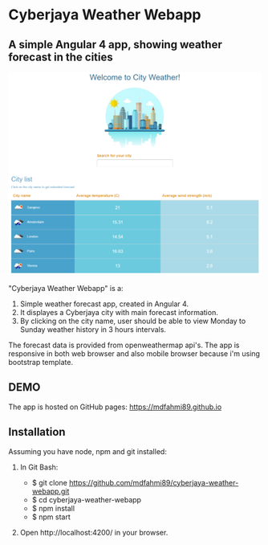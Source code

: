 # Cyberjaya Weather Webapp

## A simple Angular 4 app, showing weather forecast in the cities

![Alt text](assets/img/appPrintScreen.png?raw=true "App Printscreen")

"Cyberjaya Weather Webapp" is a:
1.  Simple weather forecast app, created in Angular 4.
2.  It displayes a Cyberjaya city with main forecast information.
3.  By clicking on the city name, user should be able to view Monday to Sunday weather history in 3 hours intervals.

The forecast data is provided from openweathermap api's.
The app is responsive in both web browser and also mobile browser because i'm using bootstrap template.


## DEMO

The app is hosted on GitHub pages: https://mdfahmi89.github.io


## Installation

Assuming you have node, npm and git installed:

1. In Git Bash:
    - $ git clone https://github.com/mdfahmi89/cyberjaya-weather-webapp.git
    - $ cd cyberjaya-weather-webapp
    - $ npm install
    - $ npm start
    
2. Open http://localhost:4200/ in your browser.
